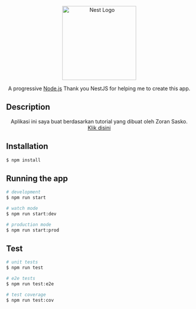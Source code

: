 <p align="center">
  <a href="http://nestjs.com/" target="blank"><img src="https://nestjs.com/img/logo-small.svg" width="200" alt="Nest Logo" /></a>
</p>

[circleci-image]: https://img.shields.io/circleci/build/github/nestjs/nest/master?token=abc123def456
[circleci-url]: https://circleci.com/gh/nestjs/nest

  <p align="center">A progressive <a href="http://nodejs.org" target="_blank">Node.js</a> Thank you NestJS for helping me to create this app.</p>
    <p align="center">


## Description
<p align="center">
Aplikasi ini saya buat berdasarkan tutorial yang dibuat oleh Zoran Sasko.
<br>
<a href="https://javascript.plainenglish.io/using-nestjs-mysql-typeorm-in-building-simple-notes-app-5cdbee9712e0>">Klik disini</a>
</p>


## Installation

```bash
$ npm install
```

## Running the app

```bash
# development
$ npm run start

# watch mode
$ npm run start:dev

# production mode
$ npm run start:prod
```

## Test

```bash
# unit tests
$ npm run test

# e2e tests
$ npm run test:e2e

# test coverage
$ npm run test:cov
```

